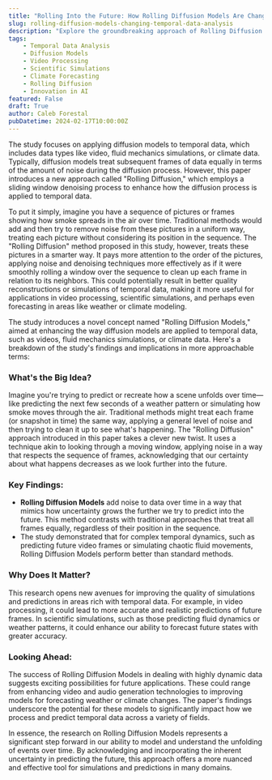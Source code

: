```yaml
---
title: "Rolling Into the Future: How Rolling Diffusion Models Are Changing Temporal Data Analysis"
slug: rolling-diffusion-models-changing-temporal-data-analysis
description: "Explore the groundbreaking approach of Rolling Diffusion Models, which revolutionizes the processing of temporal data such as video and climate simulations. By incorporating a sliding window denoising process, this method offers a superior way to predict and simulate dynamic systems, setting new standards in video processing, scientific simulations, and forecasting."
tags: 
    - Temporal Data Analysis
    - Diffusion Models
    - Video Processing
    - Scientific Simulations
    - Climate Forecasting
    - Rolling Diffusion
    - Innovation in AI
featured: False
draft: True
author: Caleb Forestal
pubDatetime: 2024-02-17T10:00:00Z
---
```


The study focuses on applying diffusion models to temporal data, which includes data types like video, fluid mechanics simulations, or climate data. Typically, diffusion models treat subsequent frames of data equally in terms of the amount of noise during the diffusion process. However, this paper introduces a new approach called "Rolling Diffusion," which employs a sliding window denoising process to enhance how the diffusion process is applied to temporal data.

To put it simply, imagine you have a sequence of pictures or frames showing how smoke spreads in the air over time. Traditional methods would add and then try to remove noise from these pictures in a uniform way, treating each picture without considering its position in the sequence. The "Rolling Diffusion" method proposed in this study, however, treats these pictures in a smarter way. It pays more attention to the order of the pictures, applying noise and denoising techniques more effectively as if it were smoothly rolling a window over the sequence to clean up each frame in relation to its neighbors. This could potentially result in better quality reconstructions or simulations of temporal data, making it more useful for applications in video processing, scientific simulations, and perhaps even forecasting in areas like weather or climate modeling.

The study introduces a novel concept named "Rolling Diffusion Models," aimed at enhancing the way diffusion models are applied to temporal data, such as videos, fluid mechanics simulations, or climate data. Here's a breakdown of the study's findings and implications in more approachable terms:

### What's the Big Idea?
Imagine you're trying to predict or recreate how a scene unfolds over time—like predicting the next few seconds of a weather pattern or simulating how smoke moves through the air. Traditional methods might treat each frame (or snapshot in time) the same way, applying a general level of noise and then trying to clean it up to see what's happening. The "Rolling Diffusion" approach introduced in this paper takes a clever new twist. It uses a technique akin to looking through a moving window, applying noise in a way that respects the sequence of frames, acknowledging that our certainty about what happens decreases as we look further into the future.

### Key Findings:
- **Rolling Diffusion Models** add noise to data over time in a way that mimics how uncertainty grows the further we try to predict into the future. This method contrasts with traditional approaches that treat all frames equally, regardless of their position in the sequence.
- The study demonstrated that for complex temporal dynamics, such as predicting future video frames or simulating chaotic fluid movements, Rolling Diffusion Models perform better than standard methods.

### Why Does It Matter?
This research opens new avenues for improving the quality of simulations and predictions in areas rich with temporal data. For example, in video processing, it could lead to more accurate and realistic predictions of future frames. In scientific simulations, such as those predicting fluid dynamics or weather patterns, it could enhance our ability to forecast future states with greater accuracy.

### Looking Ahead:
The success of Rolling Diffusion Models in dealing with highly dynamic data suggests exciting possibilities for future applications. These could range from enhancing video and audio generation technologies to improving models for forecasting weather or climate changes. The paper's findings underscore the potential for these models to significantly impact how we process and predict temporal data across a variety of fields.

In essence, the research on Rolling Diffusion Models represents a significant step forward in our ability to model and understand the unfolding of events over time. By acknowledging and incorporating the inherent uncertainty in predicting the future, this approach offers a more nuanced and effective tool for simulations and predictions in many domains.